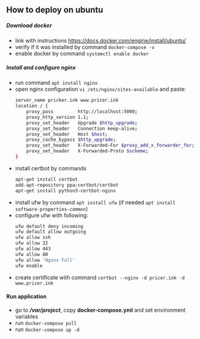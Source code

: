 ## How to deploy on ubuntu
##### Download docker 
- link with instructions https://docs.docker.com/engine/install/ubuntu/
- verify if it was installed by command `docker-compose -v`
- enable docker by command `systemctl enable docker`

##### Install and configure nginx
- run command `apt install nginx`
- open nginx configuration `vi /etc/nginx/sites-available` and paste:
    ```sh
    server_name pricker.ink www.pricer.ink
    location / {
        proxy_pass         http://localhost:5000;
        proxy_http_version 1.1;
        proxy_set_header   Upgrade $http_upgrade;
        proxy_set_header   Connection keep-alive;
        proxy_set_header   Host $host;
        proxy_cache_bypass $http_upgrade;
        proxy_set_header   X-Forwarded-For $proxy_add_x_forwarder_for;
        proxy_set_header   X-Forwarded-Proto $scheme;
    }
    ```
- install certbot by commands 
    ```sh
    apt-get install certbot
    add-apt-repository ppa:certbot/certbot
    apt-get install python3-certbot-nginx 
    ```
- install ufw by command `apt install ufw` (if needed `apt install software-properties-common`)
- configure ufw with following: 
    ```sh
    ufw default deny incoming
    ufw default allow outgoing
    ufw allow ssh
    ufw allow 22
    ufw allow 443
    ufw allow 80
    ufw allow 'Nginx Full'
    ufw enable
    ```
- create certificate with command `certbot --nginx -d pricer.ink -d www.pricer.ink`

#### Run application
- go to ***/var/project***, copy **docker-compose.yml** and set environment variables
- run `docker-compose pull`
- run `docker-compose up -d`
